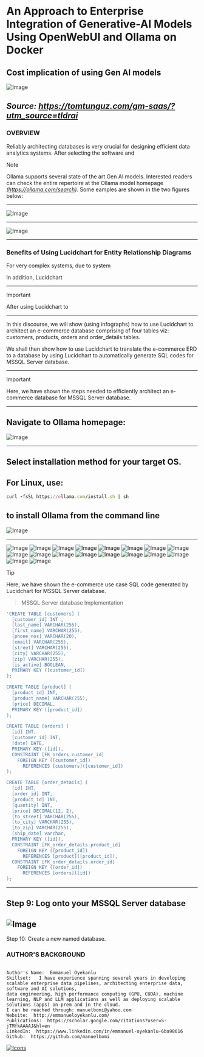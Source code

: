 # An Approach to Enterprise Integration of Generative-AI Models Using OpenWebUI and Ollama on Docker

Cost implication of using Gen AI models
---
![Image](https://github.com/user-attachments/assets/afad8906-5c29-4945-863f-a0fab73a9a6a)

_Source: https://tomtunguz.com/gm-saas/?utm_source=tldrai_
---



### **OVERVIEW**
Reliably architecting databases is very crucial for designing efficient data analytics systems. After selecting the software and  

> [!NOTE]
> Ollama supports several state of the art Gen AI models. Interested readers can check the entire repertoire at the Ollama model homepage _(https://ollama.com/search)_.
Some eamples are shown in the two figures below:

---
![Image](https://github.com/user-attachments/assets/893d66fb-0078-4b99-8295-08958a4030b3)

---

![Image](https://github.com/user-attachments/assets/7b7436e9-6a57-4432-8713-12a77288ba23)

---

### **Benefits of Using Lucidchart for Entity Relationship Diagrams**
For very complex systems, due to system 

In addition, Lucidchart 

---

> [!IMPORTANT]
After using Lucidchart to 
>

---
In this discourse, we will show (using infographs) how to use Lucidchart to architect an e-commerce database comprising of four tables viz: customers, products, orders and order_details tables.

We shall then show how to use Lucidchart to translate the e-commerce ERD to a database by using Lucidchart to automatically generate SQL codes for MSSQL Server database. 

---
> [!IMPORTANT]
Here, we have shown the steps needed to efficiently architect an e-commerce database for MSSQL Server database.
>
---

Navigate to Ollama homepage: 
---
![Image](https://github.com/user-attachments/assets/861f3af3-e7a9-4c2a-add3-f8ff36dd09fe)

---
Select installation method for your target OS. 
---
For Linux, use:
---

```ruby
curl -fsSL https://ollama.com/install.sh | sh
```
to install Ollama from the command line
---
![Image](https://github.com/user-attachments/assets/54374cf7-3e6d-4a3b-951c-40f9f5b6113a)

---

![Image](https://github.com/user-attachments/assets/f572f483-9536-4506-ab48-9b0a6ee67593)
![Image](https://github.com/user-attachments/assets/5993eece-7179-4e55-b214-67a5c5d8d310)
![Image](https://github.com/user-attachments/assets/9b99ba31-71cf-41b0-a106-de30b07bea5c)
![Image](https://github.com/user-attachments/assets/670a53f6-e467-40ef-8263-200ce8191121)
![Image](https://github.com/user-attachments/assets/b8f839f9-0fdd-4695-b356-a76eeb1aba84)
![Image](https://github.com/user-attachments/assets/2fe77a36-828f-4d9f-bcc0-6a1fa46b3b61)
![Image](https://github.com/user-attachments/assets/90057750-bc84-4b93-975d-253acfee307c)
![Image](https://github.com/user-attachments/assets/a5648c09-cf19-48d8-b01b-9a6f37825816)
![Image](https://github.com/user-attachments/assets/72b96526-048d-42a1-b15a-fc797548ef3b)
![Image](https://github.com/user-attachments/assets/ad7024ef-5627-48ce-b410-382220bac79c)
![Image](https://github.com/user-attachments/assets/4c76ceea-965a-4644-a3c0-be881e813088)
![Image](https://github.com/user-attachments/assets/1dc6655b-f8b9-4efe-9f45-e54f773452cf)
![Image](https://github.com/user-attachments/assets/abc7526f-73cc-415a-89d7-9b040f58d950)
![Image](https://github.com/user-attachments/assets/7b3d6198-2901-4a88-afb0-e13eb9b5fa62)
![Image](https://github.com/user-attachments/assets/66c60695-5610-4bef-9241-a71396248793)
![Image](https://github.com/user-attachments/assets/c21c9e3d-d558-4f76-b154-b87581829a58)
![Image](https://github.com/user-attachments/assets/e268fba1-ca7c-4215-84bb-043752206171)
![Image](https://github.com/user-attachments/assets/cd020526-aeb7-4773-8e2d-60b2927d831d)








> [!TIP]
> Here, we have shown the e-commerce use case SQL code generated by Lucidchart for MSSQL Server database.
 

> MSSQL Server database Implementation

```ruby
'CREATE TABLE [customers] (
  [customer_id] INT ,
  [last_name] VARCHAR(255),
  [first_name] VARCHAR(255),
  [phone_nos] VARCHAR(20),
  [email] VARCHAR(255),
  [street] VARCHAR(255),
  [city] VARCHAR(255),
  [zip] VARCHAR(255),
  [is_active] BOOLEAN,
  PRIMARY KEY ([customer_id])
);

CREATE TABLE [product] (
  [product_id] INT,
  [product_name] VARCHAR(255),
  [price] DECIMAL,
  PRIMARY KEY ([product_id])
);

CREATE TABLE [orders] (
  [id] INT,
  [customer_id] INT,
  [date] DATE,
  PRIMARY KEY ([id]),
  CONSTRAINT [FK_orders.customer_id]
    FOREIGN KEY ([customer_id])
      REFERENCES [customers]([customer_id])
);

CREATE TABLE [order_details] (
  [id] INT,
  [order_id] INT,
  [product_id] INT,
  [quantity] INT,
  [price] DECIMAL(12, 2),
  [to_street] VARCHAR(255),
  [to_city] VARCHAR(255),
  [to_zip] VARCHAR(255),
  [ship_date] varchar,
  PRIMARY KEY ([id]),
  CONSTRAINT [FK_order_details.product_id]
    FOREIGN KEY ([product_id])
      REFERENCES [product]([product_id]),
  CONSTRAINT [FK_order_details.order_id]
    FOREIGN KEY ([order_id])
      REFERENCES [orders]([id])
);


```

---
Step 9: Log onto your MSSQL Server database
---
![Image](https://github.com/user-attachments/assets/254ee87b-15d3-4e2e-afa3-1dbce2b1375a)
---
Step 10: Create a new named database.






### **AUTHOR'S BACKGROUND**

```

Author's Name:  Emmanuel Oyekanlu
Skillset:   I have experience spanning several years in developing scalable enterprise data pipelines, architecting enterprise data, software and AI solutions,
data engineering, high performance computing (GPU, CUDA), machine learning, NLP and LLM applications as well as deploying scalable solutions (apps) on-prem and in the cloud.
I can be reached through: manuelbomi@yahoo.com
Website:  http://emmanueloyekanlu.com/
Publications:  https://scholar.google.com/citations?user=S-jTMfkAAAAJ&hl=en
LinkedIn:  https://www.linkedin.com/in/emmanuel-oyekanlu-6ba98616
Github:  https://github.com/manuelbomi

```
[![Icons](https://skillicons.dev/icons?i=aws,azure,gcp,scala,mongodb,redis,cassandra,kafka,anaconda,matlab,nodejs,django,py,c,anaconda,git,github,mysql,docker,kubernetes&theme=dark)](https://skillicons.dev)



